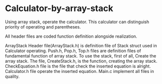 # Calculator-by-array-stack
Using array stack, operate the calculator. This calculator can distinguish priority of operating and parentheses.

All header files are coded function definition alongside realization.

ArrayStack Header file(ArrayStack.h) is definition file of Stack struct used in Calculator operating.
Push.h, Pop.h, Top.h files are definition files of fundamental function of array stack.
To use the stack, first of all, Create the array stack. The file, CreateStack.h, is the function, creating the array stack.
CheckEquation.h file is the file that check the inserted equation is alright.
Calculator.h file operate the inserted equation.
Main.c implement all files in quality.
